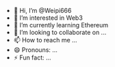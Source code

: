 - 👋 Hi, I’m @Weipi666
- 👀 I’m interested in Web3
- 🌱 I’m currently learning Ethereum
- 💞️ I’m looking to collaborate on ...
- 📫 How to reach me ...
- 😄 Pronouns: ...
- ⚡ Fun fact: ...

<!---
Weipi666/Weipi666 is a ✨ special ✨ repository because its `README.md` (this file) appears on your GitHub profile.
You can click the Preview link to take a look at your changes.
--->
